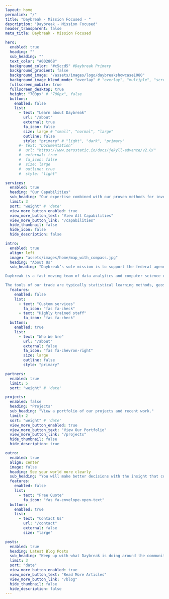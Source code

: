 ```yaml
---
layout: home
permalink: "/"
title: "Daybreak - Mission Focused - "
description: "Daybreak - Mission Focused"
header_transparent: false
meta_title: Daybreak - Mission Focused

hero:
  enabled: true
  heading: ""
  sub_heading: ""
  text_color: "#002868"
  background_color: "#c5ccd5" #Daybreak Primary
  background_gradient: false
  background_image: "/assets/images/logo/daybreakshowcase1080"
  background_image_blend_mode: "overlay" # "overlay", "multiple", "screen"
  fullscreen_mobile: true
  fullscreen_desktop: true
  height: "700px" # "700px", false
  buttons:
    enabled: false
    list:
      - text: "Learn about Daybreak"
        url: "/about"
        external: true
        fa_icon: false
        size: large # "small", "normal", "large"
        outline: false
        style: "primary" # "light", "dark", "primary"
      #- text: "Documentation"
      #  url: "https://www.zerostatic.io/docs/jekyll-advance/v2.0/"
      #  external: true
      #  fa_icon: false
      #  size: large
      #  outline: true
      #  style: "light"

services:
  enabled: true
  heading: "Our Capabilities"
  sub_heading: "Our expertise combined with our proven methods for investigating and solving complex problems is why we have succeeded in improving the lives and work of our customers. We strive for daily improvement in ourselves and our work. It is this culture of curiosity and improvement that makes us who we are."
  limit: 3
  sort: "weight" # 'date'
  view_more_button_enabled: true
  view_more_button_text: "View All Capabilities"
  view_more_button_link: "/capabilities"
  hide_thumbnail: false
  hide_icon: false
  hide_description: false

intro:
  enabled: true
  align: left
  image: "assets/images/home/map_with_compass.jpg"
  heading: "About Us"
  sub_heading: "Daybreak’s sole mission is to support the federal agencies that are safeguarding our nation’s security, safety and health, by bringing dedicated, highly experienced experts in data analytics, artificial intelligence and other advanced information technology, and intelligence analysis. Our team brings experience in national security federal agencies and their operating environments together with leading-edge technologies and techniques. We attract the best employees, create the best place for them to work, empower and engage them to succeed, and share their passion for the customer’s mission.</br>

Daybreak is a fast moving team of data analytics and computer science experts on a mission to bring specialty data analysis applications to environmental, public safety, and national security challenges. Our products are used by Fortune 500 companies, government agencies, and emergency first responders to make better decisions faster.</br>

The tools of our trade are typically statistical learning methods, geospatial data modeling and GIS, and interactive data visualization on the web leveraging open source software throughout our process."
  features:
    enabled: false
    list:
      - text: "Custom services"
        fa_icon: "fas fa-check"
      - text: "Highly trained staff"
        fa_icon: "fas fa-check"
  buttons:
    enabled: true
    list:
      - text: "Who We Are"
        url: "/about"
        external: false
        fa_icon: "fas fa-chevron-right"
        size: large
        outline: false
        style: "primary"

partners:
  enabled: true
  limit: 5
  sort: "weight" # 'date'

projects:
  enabled: false
  heading: "Projects"
  sub_heading: "View a portfolio of our projects and recent work."
  limit: 2
  sort: "weight" # 'date'
  view_more_button_enabled: true
  view_more_button_text: "View Our Portfolio"
  view_more_button_link: "/projects"
  hide_thumbnail: false
  hide_description: true

outro:
  enabled: true
  align: center
  image: false
  heading: See your world more clearly
  sub_heading: "You will make better decisions with the insight that comes from  in-depth analysis of the systems and data that surround your operations. Daybreak analysts and developers are experts at solving mission critical needs using innovation, data analytics, and geospatial technologies. "
  features:
    enabled: false
    list:
      - text: "Free Quote"
        fa_icon: "fas fa-envelope-open-text"
  buttons:
    enabled: true
    list:
      - text: "Contact Us"
        url: "/contact"
        external: false
        size: "large"

posts:
  enabled: true
  heading: Latest Blog Posts
  sub_heading: "Keep up with what Daybreak is doing around the community and the world."
  limit: 3
  sort: "date"
  view_more_button_enabled: true
  view_more_button_text: "Read More Articles"
  view_more_button_link: "/blog"
  hide_thumbnail: false
  hide_description: false
---
```

